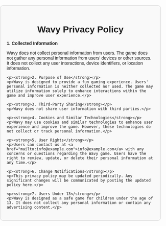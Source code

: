 <!DOCTYPE html>
<html lang="en">
<head>
<meta charset="UTF-8">
<meta name="viewport" content="width=device-width, initial-scale=1.0">
<title>Wavy Privacy Policy</title>
<style>
  body {
    font-family: Arial, sans-serif;
    margin: 0;
    padding: 0;
    display: flex;
    justify-content: center;
    align-items: center;
    height: 100vh;
  }
  .container {
    max-width: 600px;
    padding: 20px;
    border: 1px solid #ccc;
    border-radius: 10px;
    background-color: #f9f9f9;
  }
  h1 {
    text-align: center;
  }
</style>
</head>
<body>
  <div class="container">
    <h1>Wavy Privacy Policy</h1>
    <p><strong>1. Collected Information</strong></p>
    <p>Wavy does not collect personal information from users. The game does not gather any personal information from users' devices or other sources. It does not collect any user interactions, device identifiers, or location information.</p>
    
    <p><strong>2. Purpose of Use</strong></p>
    <p>Wavy is designed to provide a fun gaming experience. Users' personal information is neither collected nor used. The game may utilize information solely to enhance interactions within the game and improve user experience.</p>
    
    <p><strong>3. Third-Party Sharing</strong></p>
    <p>Wavy does not share user information with third parties.</p>
    
    <p><strong>4. Cookies and Similar Technologies</strong></p>
    <p>Wavy may use cookies and similar technologies to enhance user experience and improve the game. However, these technologies do not collect or track personal information.</p>
    
    <p><strong>5. User Rights</strong></p>
    <p>Users can contact us at <a href="mailto:info@example.com">info@example.com</a> with any concerns or questions regarding the Wavy game. Users have the right to review, update, or delete their personal information at any time.</p>
    
    <p><strong>6. Change Notifications</strong></p>
    <p>This privacy policy may be updated periodically. Any significant changes will be communicated by posting the updated policy here.</p>
    
    <p><strong>7. Users Under 13</strong></p>
    <p>Wavy is designed as a safe game for children under the age of 13. It does not collect any personal information or contain any advertising content.</p>
  </div>
</body>
</html>
